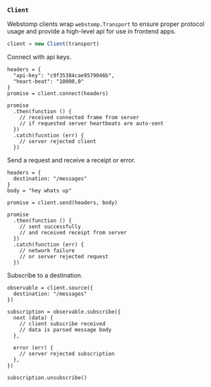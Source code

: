### `Client`

Webstomp clients wrap `webstomp.Transport` to ensure proper protocol usage and provide a high-level api for use in frontend apps. 

```js
client = new Client(transport)
```

Connect with api keys.

```
headers = {
  "api-key": "c9f35384cae9579046b",
  "heart-beat": "10000,0"
}
promise = client.connect(headers)
  
promise
  .then(function () {
    // received connected frame from server
    // if requested server heartbeats are auto-sent
  })
  .catch(fucntion (err) {
    // server rejected client
  })
```

Send a request and receive a receipt or error.

```
headers = {
  destination: "/messages"
}
body = "hey whats up"

promise = client.send(headers, body)

promise
  .then(function () {
    // sent successfully
    // and received receipt from server
  })
  .catch(function (err) {
    // network failure
    // or server rejected request
  })
```

Subscribe to a destination. 

```
observable = client.source({
  destination: "/messages"
})

subscription = observable.subscribe({
  next (data) {
    // client subscribe received
    // data is parsed message body
  },
  
  error (err) {
    // server rejected subscription
  },
})

subscription.unsubscribe()
```
